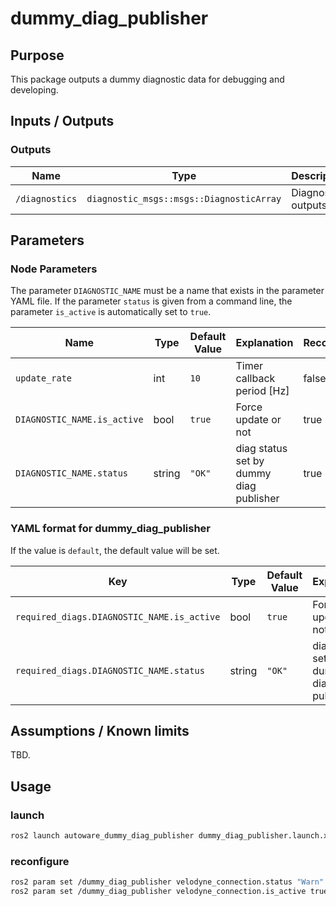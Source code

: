 # dummy_diag_publisher

## Purpose

This package outputs a dummy diagnostic data for debugging and developing.

## Inputs / Outputs

### Outputs

| Name           | Type                                     | Description         |
| -------------- | ---------------------------------------- | ------------------- |
| `/diagnostics` | `diagnostic_msgs::msgs::DiagnosticArray` | Diagnostics outputs |

## Parameters

### Node Parameters

The parameter `DIAGNOSTIC_NAME` must be a name that exists in the parameter YAML file. If the parameter `status` is given from a command line, the parameter `is_active` is automatically set to `true`.

| Name                        | Type   | Default Value | Explanation                             | Reconfigurable |
| --------------------------- | ------ | ------------- | --------------------------------------- | -------------- |
| `update_rate`               | int    | `10`          | Timer callback period [Hz]              | false          |
| `DIAGNOSTIC_NAME.is_active` | bool   | `true`        | Force update or not                     | true           |
| `DIAGNOSTIC_NAME.status`    | string | `"OK"`        | diag status set by dummy diag publisher | true           |

### YAML format for dummy_diag_publisher

If the value is `default`, the default value will be set.

| Key                                        | Type   | Default Value | Explanation                             |
| ------------------------------------------ | ------ | ------------- | --------------------------------------- |
| `required_diags.DIAGNOSTIC_NAME.is_active` | bool   | `true`        | Force update or not                     |
| `required_diags.DIAGNOSTIC_NAME.status`    | string | `"OK"`        | diag status set by dummy diag publisher |

## Assumptions / Known limits

TBD.

## Usage

### launch

```sh
ros2 launch autoware_dummy_diag_publisher dummy_diag_publisher.launch.xml
```

### reconfigure

```sh
ros2 param set /dummy_diag_publisher velodyne_connection.status "Warn"
ros2 param set /dummy_diag_publisher velodyne_connection.is_active true
```
